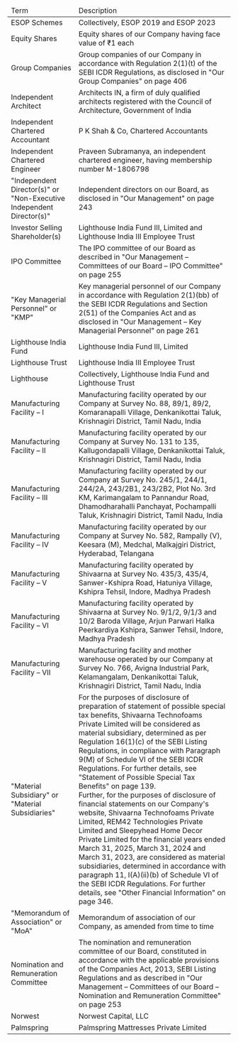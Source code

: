 <table><thead><tr><td>Term</td><td>Description</td></tr></thead><tbody><tr><td>ESOP Schemes</td><td>Collectively, ESOP 2019 and ESOP 2023</td></tr><tr><td>Equity Shares</td><td>Equity shares of our Company having face value of ₹1 each</td></tr><tr><td>Group Companies</td><td>Group companies of our Company in accordance with Regulation 2(1)(t) of the SEBI ICDR Regulations, as disclosed in "Our Group Companies" on page 406</td></tr><tr><td>Independent Architect</td><td>Architects IN, a firm of duly qualified architects registered with the Council of Architecture, Government of India</td></tr><tr><td>Independent Chartered Accountant</td><td>P K Shah & Co, Chartered Accountants</td></tr><tr><td>Independent Chartered Engineer</td><td>Praveen Subramanya, an independent chartered engineer, having membership number M-1806798</td></tr><tr><td>"Independent Director(s)" or "Non-Executive Independent Director(s)"</td><td>Independent directors on our Board, as disclosed in "Our Management" on page 243</td></tr><tr><td>Investor Selling Shareholder(s)</td><td>Lighthouse India Fund III, Limited and Lighthouse India III Employee Trust</td></tr><tr><td>IPO Committee</td><td>The IPO committee of our Board as described in "Our Management – Committees of our Board – IPO Committee" on page 255</td></tr><tr><td>"Key Managerial Personnel" or "KMP"</td><td>Key managerial personnel of our Company in accordance with Regulation 2(1)(bb) of the SEBI ICDR Regulations and Section 2(51) of the Companies Act and as disclosed in "Our Management – Key Managerial Personnel" on page 261</td></tr><tr><td>Lighthouse India Fund</td><td>Lighthouse India Fund III, Limited</td></tr><tr><td>Lighthouse Trust</td><td>Lighthouse India III Employee Trust</td></tr><tr><td>Lighthouse</td><td>Collectively, Lighthouse India Fund and Lighthouse Trust</td></tr><tr><td>Manufacturing Facility – I</td><td>Manufacturing facility operated by our Company at Survey No. 88, 89/1, 89/2, Komaranapalli Village, Denkanikottai Taluk, Krishnagiri District, Tamil Nadu, India</td></tr><tr><td>Manufacturing Facility – II</td><td>Manufacturing facility operated by our Company at Survey No. 131 to 135, Kallugondapalli Village, Denkanikottai Taluk, Krishnagiri District, Tamil Nadu, India</td></tr><tr><td>Manufacturing Facility – III</td><td>Manufacturing facility operated by our Company at Survey No. 245/1, 244/1, 244/2A, 243/2B1, 243/2B2, Plot No. 3rd KM, Karimangalam to Pannandur Road, Dhamodharahalli Panchayat, Pochampalli Taluk, Krishnagiri District, Tamil Nadu, India</td></tr><tr><td>Manufacturing Facility – IV</td><td>Manufacturing facility operated by our Company at Survey No. 582, Rampally (V), Keesara (M), Medchal, Malkajgiri District, Hyderabad, Telangana</td></tr><tr><td>Manufacturing Facility – V</td><td>Manufacturing facility operated by Shivaarna at Survey No. 435/3, 435/4, Sanwer-Kshipra Road, Hatuniya Village, Kshipra Tehsil, Indore, Madhya Pradesh</td></tr><tr><td>Manufacturing Facility – VI</td><td>Manufacturing facility operated by Shivaarna at Survey No. 9/1/2, 9/1/3 and 10/2 Baroda Village, Arjun Parwari Halka Peerkardiya Kshipra, Sanwer Tehsil, Indore, Madhya Pradesh</td></tr><tr><td>Manufacturing Facility – VII</td><td>Manufacturing facility and mother warehouse operated by our Company at Survey No. 766, Avigna Industrial Park, Kelamangalam, Denkanikottai Taluk, Krishnagiri District, Tamil Nadu, India</td></tr><tr><td>"Material Subsidiary" or "Material Subsidiaries"</td><td>For the purposes of disclosure of preparation of statement of possible special tax benefits, Shivaarna Technofoams Private Limited will be considered as material subsidiary, determined as per Regulation 16(1)(c) of the SEBI Listing Regulations, in compliance with Paragraph 9(M) of Schedule VI of the SEBI ICDR Regulations. For further details, see "Statement of Possible Special Tax Benefits" on page 139.<br>Further, for the purposes of disclosure of financial statements on our Company's website, Shivaarna Technofoams Private Limited, REM42 Technologies Private Limited and Sleepyhead Home Decor Private Limited for the financial years ended March 31, 2025, March 31, 2024 and March 31, 2023, are considered as material subsidiaries, determined in accordance with paragraph 11, I(A)(ii)(b) of Schedule VI of the SEBI ICDR Regulations. For further details, see "Other Financial Information" on page 346.</td></tr><tr><td>"Memorandum of Association" or "MoA"</td><td>Memorandum of association of our Company, as amended from time to time</td></tr><tr><td>Nomination and Remuneration Committee</td><td>The nomination and remuneration committee of our Board, constituted in accordance with the applicable provisions of the Companies Act, 2013, SEBI Listing Regulations and as described in "Our Management – Committees of our Board – Nomination and Remuneration Committee" on page 253</td></tr><tr><td>Norwest</td><td>Norwest Capital, LLC</td></tr><tr><td>Palmspring</td><td>Palmspring Mattresses Private Limited</td></tr></tbody></table>